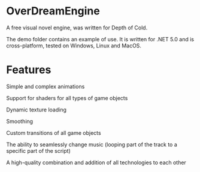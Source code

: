 # OverDreamEngine
A free visual novel engine, was written for Depth of Cold. <p>
The demo folder contains an example of use. It is written for .NET 5.0 and is cross-platform, tested on Windows, Linux and MacOS.<p>

# Features
Simple and complex animations<p>
Support for shaders for all types of game objects<p>
Dynamic texture loading<p>
Smoothing<p>
Custom transitions of all game objects<p>
The ability to seamlessly change music (looping part of the track to a specific part of the script)<p>
A high-quality combination and addition of all technologies to each other<p>
